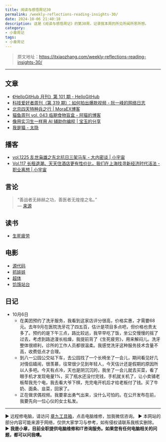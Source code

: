 ```yaml
---
title: 阅读与感悟周记30
permalink: /weekly-reflections-reading-insights-30/
date: 2024-10-06 21:40:18
description: 这是《阅读与感悟周记》的第30周，记录我本周的所见所闻所思所想。
category:
- 小章周记
tags:
- 小章周记
---
```


> 原文地址：<https://itxiaozhang.com/weekly-reflections-reading-insights-30/>  
---

## 文章

- [《HelloGitHub 月刊》第 101 期 - HelloGitHub](https://hellogithub.com/periodical/volume/101)
- [科技爱好者周刊（第 319 期）：如何拍出爆款视频 - 阮一峰的网络日志](http://www.ruanyifeng.com/blog/2024/09/weekly-issue-319.html)
- [北京四天特种兵之行 | MoraEX博客](https://www.moraex.com/shenghuo/7063.html)
- [猫鱼周刊 vol. 043 临期食物盲盒 - 阿猫的博客](https://ameow.xyz/archives/weekly-043)
- [像用实习生一样用 AI 辅助你编程 | 宝玉的分享](https://baoyu.io/blog/ai/use-ai-to-assist-programming-like-an-intern)
- [我是猫 - 太隐](https://wangyurui.com/posts/wo-shi-mao-a607564f)

## 播客

- [vol.1225 乱世枭雄之东北抗日三架马车 - 大内密谈 | 小宇宙](https://www.xiaoyuzhoufm.com/episode/66ebc1483a5ff0a0ca6f4f4b)
- [Vol.117 长租退潮、天天住酒店更有性价比，我们在上海找寻新经济时代活法 - 职业离想 | 小宇宙](https://www.xiaoyuzhoufm.com/episode/66e996d63a5ff0a0ca08d7c3)

## 言论
>
> “善战者无赫赫之功，善医者无煌煌之名。”  
— [来源](来源链接)

## 读书

- [生死疲劳](https://neodb.social/book/2d1BQdJ5WJPu6YiCvd8rKa)

## 电影

- [源代码](https://neodb.social/movie/2XVVTKOPucKGQqmmb5GaNX)
- [抓娃娃](https://neodb.social/movie/1O3OM5a0GELT6BtF7KEtUp)
- [超体](https://neodb.social/movie/4byB5tFgbdwUuOO81GlSuM)
- [饥饿站台](https://neodb.social/movie/7Cc2aQMEewnq4wQWZOh4LW)

## 日记

- 10月6日
  - 在美团预约了洗牙服务，我看到这家店评分很高，价格实惠，才需要68元。去年9月在医院洗牙花了四五百，估计是项目多点吧，但价格也贵太多了。预约的是下午三点，路比较远，我早早吃了饭，坐公交慢慢的摇了过去，考虑到路途漫长枯燥，我提前背了《生死疲劳》，用来解闷儿。洗牙整体很顺利，诊所的工作人员都很温柔。我感觉洗牙这种服务技术含量不高，收费低点才合理。
  - 到八一公园公交站下车，去公园找了一个长椅坐了一会儿，期间看见好几对情侣嬉闹，很羡慕，往常很少见到年轻人，今天估计还是假期的原因所以人多吧。今天有点冷，天也是阴沉沉的，我坐了一会儿就去买菜，看了眼手机才发现电量1%，买了瓶水还没付完钱，手机就关机了，让小卖铺老板帮我充个电，我去看大爷下棋，充完电开机后才给老板付了钱。买了牛奶、面条、韭菜，回家了。
  - 正在做求偶视频。我要拿出勇气出来，没什么可怕的。在公开发布在前，我要先向一位心仪的女士私发。

---
▶ 远程修电脑，请访问 [章九工具箱](https://zhang9.com/)，点击电脑维修，加我微信咨询。 
▶ 本网站的部分内容可能来源于网络，仅供大家学习与参考，如有侵权请联系我核实删除。  
▶ **我是小章，目前全职提供电脑维修和IT咨询服务。如果您有任何电脑相关的问题，都可以问我噢。**  
